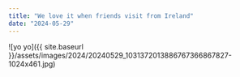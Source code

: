 ```yaml
---
title: "We love it when friends visit from Ireland"
date: "2024-05-29"
---
```


![yo yo]({{ site.baseurl }}/assets/images/2024/20240529_1031372013886767366867827-1024x461.jpg)
